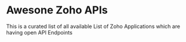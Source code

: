 # Awesone Zoho APIs
 This is a curated list of all available List of Zoho Applications which are having open API Endpoints
